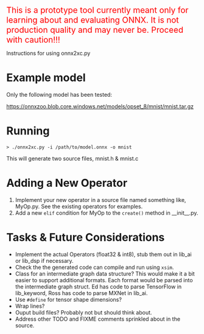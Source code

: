 <span style="color:red; font-size:16pt">
This is a prototype tool currently meant only for learning about and evaluating ONNX. It is not production quality and may never be.  Proceed with caution!!!
</span>

Instructions for using onnx2xc.py

# Example model

Only the following model has been tested:

https://onnxzoo.blob.core.windows.net/models/opset_8/mnist/mnist.tar.gz

# Running

    > ./onnx2xc.py -i /path/to/model.onnx -o mnist

This will generate two source files, mnist.h & mnist.c

# Adding a New Operator

1. Implement your new operator in a source file named something like, MyOp.py.  See the existing operators for examples.
2. Add a new `elif` condition for MyOp to the `create()` method in \_\_init\_\_.py.

# Tasks & Future Considerations

* Implement the actual Operators (float32 & int8), stub them out in lib_ai or lib_dsp if necessary.
* Check the the generated code can compile and run using `xsim`.
* Class for an intermediate graph data structure?  This would make it a bit easier to support additional formats.  Each format would be parsed into the intermediate graph struct.  Ed has code to parse TensorFlow in lib_keyword, Ross has code to parse MXNet in lib_ai.
* Use `#define` for tensor shape dimensions?
* Wrap lines?
* Ouput build files?  Probably not but should think about.
* Address other TODO and FIXME comments sprinkled about in the source.  
